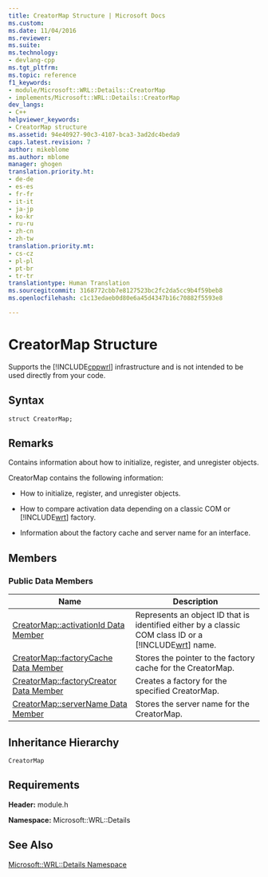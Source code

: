 ```yaml
---
title: CreatorMap Structure | Microsoft Docs
ms.custom: 
ms.date: 11/04/2016
ms.reviewer: 
ms.suite: 
ms.technology:
- devlang-cpp
ms.tgt_pltfrm: 
ms.topic: reference
f1_keywords:
- module/Microsoft::WRL::Details::CreatorMap
- implements/Microsoft::WRL::Details::CreatorMap
dev_langs:
- C++
helpviewer_keywords:
- CreatorMap structure
ms.assetid: 94e40927-90c3-4107-bca3-3ad2dc4beda9
caps.latest.revision: 7
author: mikeblome
ms.author: mblome
manager: ghogen
translation.priority.ht:
- de-de
- es-es
- fr-fr
- it-it
- ja-jp
- ko-kr
- ru-ru
- zh-cn
- zh-tw
translation.priority.mt:
- cs-cz
- pl-pl
- pt-br
- tr-tr
translationtype: Human Translation
ms.sourcegitcommit: 3168772cbb7e8127523bc2fc2da5cc9b4f59beb8
ms.openlocfilehash: c1c13edaeb0d80e6a45d4347b16c70882f5593e8

---
```

# CreatorMap Structure
Supports the [!INCLUDE[cppwrl](../windows/includes/cppwrl_md.md)] infrastructure and is not intended to be used directly from your code.  
  
## Syntax  
  
```  
struct CreatorMap;  
```  
  
## Remarks  
 Contains information about how to initialize, register, and unregister objects.  
  
 CreatorMap contains the following information:  
  
-   How to initialize, register, and unregister objects.  
  
-   How to compare activation data depending on a classic COM or [!INCLUDE[wrt](../atl/reference/includes/wrt_md.md)] factory.  
  
-   Information about the factory cache and server name for an interface.  
  
## Members  
  
### Public Data Members  
  
|Name|Description|  
|----------|-----------------|  
|[CreatorMap::activationId Data Member](../windows/creatormap-activationid-data-member.md)|Represents an object ID that is identified either by a classic COM class ID or a [!INCLUDE[wrt](../atl/reference/includes/wrt_md.md)] name.|  
|[CreatorMap::factoryCache Data Member](../windows/creatormap-factorycache-data-member.md)|Stores the pointer to the factory cache for the CreatorMap.|  
|[CreatorMap::factoryCreator Data Member](../windows/creatormap-factorycreator-data-member.md)|Creates a factory for the specified CreatorMap.|  
|[CreatorMap::serverName Data Member](../windows/creatormap-servername-data-member.md)|Stores the server name for the CreatorMap.|  
  
## Inheritance Hierarchy  
 `CreatorMap`  
  
## Requirements  
 **Header:** module.h  
  
 **Namespace:** Microsoft::WRL::Details  
  
## See Also  
 [Microsoft::WRL::Details Namespace](../windows/microsoft-wrl-details-namespace.md)


<!--HONumber=Jan17_HO1-->


